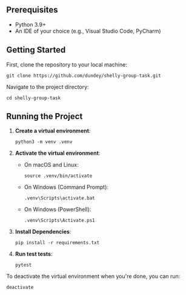

## Prerequisites

- Python 3.9+
- An IDE of your choice (e.g., Visual Studio Code, PyCharm)

## Getting Started

First, clone the repository to your local machine:

```
git clone https://github.com/dundey/shelly-group-task.git
```

Navigate to the project directory:

```
cd shelly-group-task
```

## Running the Project

1. **Create a virtual environment**:

   ```
   python3 -m venv .venv
   ```

2. **Activate the virtual environment**:

   - On macOS and Linux:
     ```
     source .venv/bin/activate
     ```
   - On Windows (Command Prompt):
     ```
     .venv\Scripts\activate.bat
     ```
   - On Windows (PowerShell):
     ```
     .venv\Scripts\Activate.ps1
     ```

3. **Install Dependencies**:

   ```
   pip install -r requirements.txt
   ```

4. **Run test tests**:
   ```
   pytest
   ```


To deactivate the virtual environment when you're done, you can run:

```
deactivate
```

